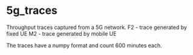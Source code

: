 # 5g_traces
Throughput traces captured from a 5G network. 
F2 - trace generated by fixed UE
M2 - trace generated by mobile UE

The traces have a numpy format and count 600 minutes each.
